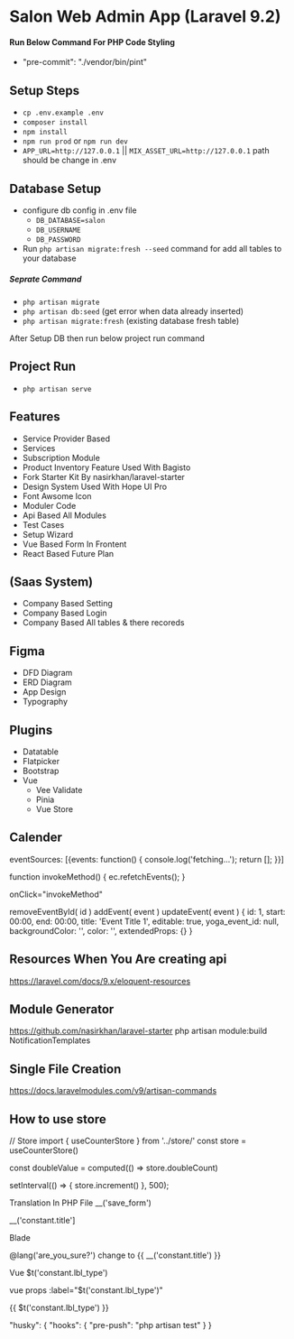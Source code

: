 # Salon Web Admin App (Laravel 9.2)

#### Run Below Command For PHP Code Styling

- "pre-commit": "./vendor/bin/pint"

## Setup Steps

- `cp .env.example .env`
- `composer install`
- `npm install`
- `npm run prod` or `npm run dev`
- `APP_URL=http://127.0.0.1` || `MIX_ASSET_URL=http://127.0.0.1` path should be change in .env

## Database Setup

- configure db config in .env file
  - `DB_DATABASE=salon`
  - `DB_USERNAME`
  - `DB_PASSWORD`
- Run `php artisan migrate:fresh --seed` command for add all tables to your database

##### Seprate Command

- `php artisan migrate`
- `php artisan db:seed` (get error when data already inserted)
- `php artisan migrate:fresh` (existing database fresh table)

After Setup DB then run below project run command

## Project Run

- `php artisan serve`

## Features

- Service Provider Based
- Services
- Subscription Module
- Product Inventory Feature Used With Bagisto
- Fork Starter Kit By nasirkhan/laravel-starter
- Design System Used With Hope UI Pro
- Font Awsome Icon
- Moduler Code
- Api Based All Modules
- Test Cases
- Setup Wizard
- Vue Based Form In Frontent
- React Based Future Plan

## (Saas System)

- Company Based Setting
- Company Based Login
- Company Based All tables & there recoreds

## Figma

- DFD Diagram
- ERD Diagram
- App Design
- Typography

## Plugins

- Datatable
- Flatpicker
- Bootstrap
- Vue
  - Vee Validate
  - Pinia
  - Vue Store

## Calender

eventSources: [{events: function() {
console.log('fetching...');
return [];
}}]

function invokeMethod() {
ec.refetchEvents();
}

onClick="invokeMethod"

removeEventById( id )
addEvent( event )
updateEvent( event )
{
id: 1,
start: 00:00,
end: 00:00,
title: 'Event Title 1',
editable: true,
yoga_event_id: null,
backgroundColor: '',
color: '',
extendedProps: {}
}

## Resources When You Are creating api

https://laravel.com/docs/9.x/eloquent-resources

## Module Generator

https://github.com/nasirkhan/laravel-starter
php artisan module:build NotificationTemplates

## Single File Creation

https://docs.laravelmodules.com/v9/artisan-commands

## How to use store

// Store
import { useCounterStore } from '../store/'
const store = useCounterStore()

const doubleValue = computed(() => store.doubleCount)

setInterval(() => {
store.increment()
}, 500);

Translation In PHP File
\_\_('save_form')

\_\_('constant.title']

Blade

@lang('are_you_sure?') change to {{ __('constant.title') }}

Vue
$t('constant.lbl_type')

vue props
:label="$t('constant.lbl_type')"

{{ $t('constant.lbl_type') }}

"husky": {
"hooks": {
"pre-push": "php artisan test"
}
}
